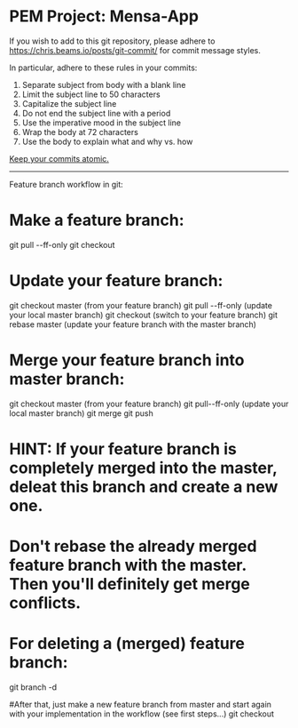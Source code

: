 # PEM Project: Mensa-App


If you wish to add to this git repository, please adhere to 
https://chris.beams.io/posts/git-commit/
for commit message styles.

In particular, adhere to these rules in your commits:

1. Separate subject from body with a blank line
2. Limit the subject line to 50 characters
3. Capitalize the subject line
4. Do not end the subject line with a period
5. Use the imperative mood in the subject line
6. Wrap the body at 72 characters
7. Use the body to explain what and why vs. how

[Keep your commits atomic.](https://www.freshconsulting.com/atomic-commits/)
___________________________________________________________________________________________________________________________________
Feature branch workflow in git:

# Make a feature branch:
git pull --ff-only
git checkout <your-branch-name>

# Update your feature branch:
git checkout master (from your feature branch)
git pull --ff-only (update your local master branch)
git checkout <your-branch-name> (switch to your feature branch)
git rebase master (update your feature branch with the master branch)

# Merge your feature branch into master branch:
git checkout master (from your feature branch)
git pull--ff-only (update your local master branch)
git merge <your-branch-name>
git push

# HINT: If your feature branch is completely merged into the master, deleat this branch and create a new one.
# Don't rebase the already merged feature branch with the master. Then you'll definitely get merge conflicts.
# For deleting a (merged) feature branch:
git branch -d <your-branch-name>

#After that, just make a new feature branch from master and start again with your implementation in the workflow (see first steps...)
git checkout <your-new-branch-name> 


